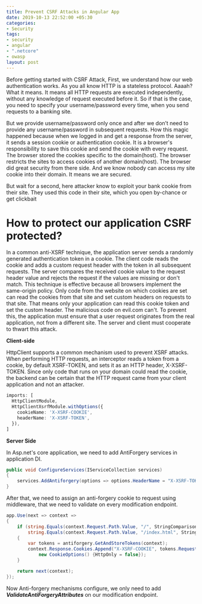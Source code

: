 ```yaml
---
title: Prevent CSRF Attacks in Angular App
date: 2019-10-13 22:52:00 +05:30
categories:
- Security
tags:
- security
- angular
- ".netcore"
- owasp
layout: post
---
```


Before getting started with CSRF Attack, First, we understand how our web authentication works. As you all know HTTP is a stateless protocol. Aaaah? What it means. It means all HTTP requests are executed independently, without any knowledge of request executed before it. So if that is the case, you need to specify your username/password every time, when you send requests to a banking site.

But we provide username/password only once and after we don’t need to provide any username/password in subsequent requests. How this magic happened because when we logged in and get a response from the server, it sends a session cookie or authentication cookie. It is a browser's responsibility to save this cookie and send the cookie with every request. The browser stored the cookies specific to the domain(host). The browser restricts the sites to access cookies of another domain(host). The browser did great security from there side. And we know nobody can access my site cookie into their domain. It means we are secured.

But wait for a second, here attacker know to exploit your bank cookie from their site. 
They used this code in their site, which you open by-chance or get clickbait

# How to protect our application CSRF protected? 

In a common anti-XSRF technique, the application server sends a randomly generated authentication token in a cookie. The client code reads the cookie and adds a custom request header with the token in all subsequent requests. The server compares the received cookie value to the request header value and rejects the request if the values are missing or don't match.
This technique is effective because all browsers implement the same-origin policy. Only code from the website on which cookies are set can read the cookies from that site and set custom headers on requests to that site. That means only your application can read this cookie token and set the custom header. The malicious code on evil.com can't.
To prevent this, the application must ensure that a user request originates from the real application, not from a different site. The server and client must cooperate to thwart this attack.

**Client-side**

HttpClient supports a common mechanism used to prevent XSRF attacks. When performing HTTP requests, an interceptor reads a token from a cookie, by default XSRF-TOKEN, and sets it as an HTTP header, X-XSRF-TOKEN. Since only code that runs on your domain could read the cookie, the backend can be certain that the HTTP request came from your client application and not an attacker.

```ts
imports: [
  HttpClientModule,
  HttpClientXsrfModule.withOptions({
    cookieName: 'X-XSRF-COOKIE',
    headerName: 'X-XSRF-TOKEN',
  }),
]
```

**Server Side**

In Asp.net's core application, we need to add AntiForgery services in application DI.

```cs
public void ConfigureServices(IServiceCollection services)
{
    services.AddAntiforgery(options => options.HeaderName = "X-XSRF-TOKEN");
}
```

After that, we need to assign an anti-forgery cookie to request using middleware, that we need to validate on every modification endpoint.

```cs
app.Use(next => context =>
{
    if (string.Equals(context.Request.Path.Value, "/", StringComparison.OrdinalIgnoreCase) ||
        string.Equals(context.Request.Path.Value, "/index.html", StringComparison.OrdinalIgnoreCase))
    {
        var tokens = antiforgery.GetAndStoreTokens(context);
        context.Response.Cookies.Append("X-XSRF-COOKIE", tokens.RequestToken,
            new CookieOptions() {HttpOnly = false});
    }

    return next(context);
});
 ```

Now Anti-forgery mechanisms configure, we only need to add ***ValidateAntiForgeryAttributes*** on our modification endpoint.
